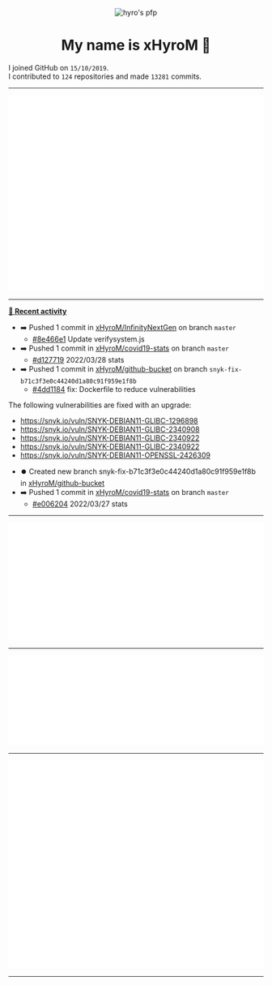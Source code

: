 <p align="center">
    <img src="https://avatars.githubusercontent.com/u/56601352" width="192" alt="hyro's pfp" />
    <h1 align="center">My name is xHyroM 👋</h1>
</p>

I joined GitHub on `15/10/2019`.  
I contributed to `124` repositories and made `13281` commits.  

___

<img src="https://github.com/xHyroM/xHyroM/blob/master/.cache/base.svg">

___

**[📰 Recent activity](https://github.com/xHyroM)**
* ➡️ Pushed 1 commit in [xHyroM/InfinityNextGen](https://github.com/xHyroM/InfinityNextGen) on branch `master`
  * [#8e466e1](https://github.com/xHyroM/InfinityNextGen/commit/8e466e1) Update verifysystem.js
* ➡️ Pushed 1 commit in [xHyroM/covid19-stats](https://github.com/xHyroM/covid19-stats) on branch `master`
  * [#d127719](https://github.com/xHyroM/covid19-stats/commit/d127719) 2022/03/28 stats
* ➡️ Pushed 1 commit in [xHyroM/github-bucket](https://github.com/xHyroM/github-bucket) on branch `snyk-fix-b71c3f3e0c44240d1a80c91f959e1f8b`
  * [#4dd1184](https://github.com/xHyroM/github-bucket/commit/4dd1184) fix: Dockerfile to reduce vulnerabilities

The following vulnerabilities are fixed with an upgrade:
- https://snyk.io/vuln/SNYK-DEBIAN11-GLIBC-1296898
- https://snyk.io/vuln/SNYK-DEBIAN11-GLIBC-2340908
- https://snyk.io/vuln/SNYK-DEBIAN11-GLIBC-2340922
- https://snyk.io/vuln/SNYK-DEBIAN11-GLIBC-2340922
- https://snyk.io/vuln/SNYK-DEBIAN11-OPENSSL-2426309
* ⏺️ Created new branch snyk-fix-b71c3f3e0c44240d1a80c91f959e1f8b in [xHyroM/github-bucket](https://github.com/xHyroM/github-bucket)
* ➡️ Pushed 1 commit in [xHyroM/covid19-stats](https://github.com/xHyroM/covid19-stats) on branch `master`
  * [#e006204](https://github.com/xHyroM/covid19-stats/commit/e006204) 2022/03/27 stats


___

<img src="https://github.com/xHyroM/xHyroM/blob/master/.cache/isocalendar.svg">

___

<img src="https://github.com/xHyroM/xHyroM/blob/master/.cache/languages.svg">

___

<img src="https://github.com/xHyroM/xHyroM/blob/master/.cache/achievements.svg">

___